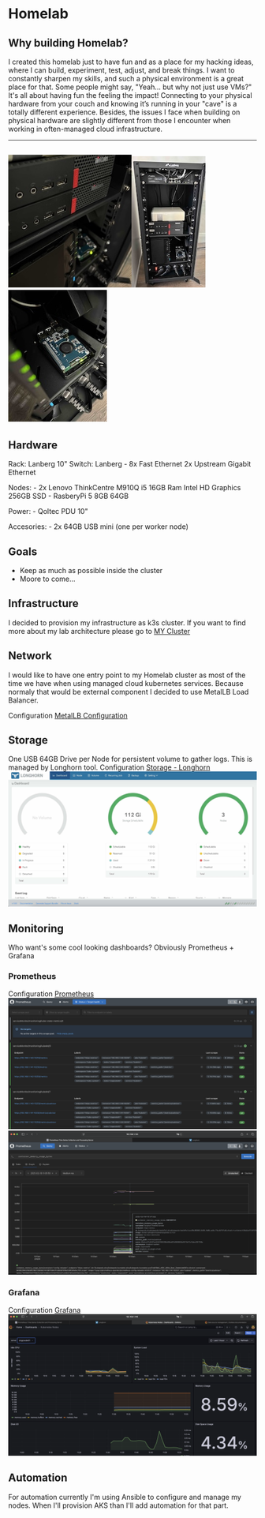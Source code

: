 # Homelab

## Why building Homelab? 
I created this homelab just to have fun and as a place for my hacking ideas, where I can build, experiment, test, adjust, and break things. I want to constantly sharpen my skills, and such a physical environment is a great place for that. Some people might say, "Yeah... but why not just use VMs?" It's all about having fun the feeling the impact! Connecting to your physical hardware from your couch and knowing it’s running in your "cave" is a totally different experience. Besides, the issues I face when building on physical hardware are slightly different from those I encounter when working in often-managed cloud infrastructure.

---
![ThinkCentre M910Q](./assets/pics/IMG_4013.jpg)![Lanberg Rack](./assets/pics/IMG_4015.jpg)![rPi5 8GB](./assets/pics/IMG_4012.jpg)
---
## Hardware 
Rack: Lanberg 10" 
Switch: Lanberg - 8x Fast Ethernet 2x Upstream Gigabit Ethernet

Nodes: 
    - 2x Lenovo ThinkCentre M910Q i5 16GB Ram Intel HD Graphics 256GB SSD
    - RasberyPi 5 8GB 64GB 

Power:
    - Qoltec PDU 10"

Accesories: 
    - 2x 64GB USB mini (one per worker node)

## Goals
- Keep as much as possible inside the cluster
- Moore to come... 

## Infrastructure
I decided to provision my infrastructure as k3s cluster. If you want to find more about my lab architecture please go to [MY Cluster](./docs/INFRASTRUCTURE.md)

## Network
I would like to have one entry point to my Homelab cluster as most of the time we have when using managed cloud kubernetes services. Because normaly that would be external component I decided to use MetalLB Load Balancer.

Configuration [MetalLB Configuration](./docs/METALLB_CONFIG.md)

## Storage
One USB 64GB Drive per Node for persistent volume to gather logs. This is managed by Longhorn tool.
Configuration [Storage - Longhorn](./docs/STORAGE.md.md)
![LonghornUI](./assets/longhorn/dashboard.jpg)

## Monitoring
Who want's some cool looking dashboards? Obviously Prometheus + Grafana

### Prometheus
Configuration [Prometheus](./docs/MONITORING.md.md)
![Prometheus](./assets/prometheus/1.png)
![Prometheus](./assets/prometheus/2.png)

### Grafana
Configuration [Grafana](./docs/GRAFANA.md)
![Grafana](./assets/grafana/1.png)

## Automation
For automation currently I'm using Ansible to configure and manage my nodes. When I'll provision AKS than I'll add automation for that part. 
